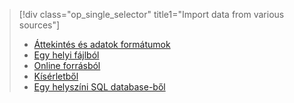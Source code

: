 > [!div class="op_single_selector" title1="Import data from various sources"]
> * [Áttekintés és adatok formátumok](../articles/machine-learning/studio/import-data.md)
> * [Egy helyi fájlból](../articles/machine-learning/studio/import-data-from-local-file.md)
> * [Online forrásból](../articles/machine-learning/studio/import-data-from-online-sources.md)
> * [Kísérletből](../articles/machine-learning/studio/import-data-from-an-experiment.md)
> * [Egy helyszíni SQL database-ből](../articles/machine-learning/studio/use-data-from-an-on-premises-sql-server.md)
>  


